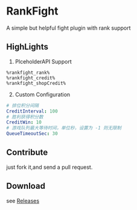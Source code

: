 # RankFight
A simple but helpful fight plugin with rank support

## HighLights
1. PlceholderAPI Support
```
%rankfight_rank%
%rankfight_credit%
%rankfight_shopCredit%
```

2. Custom Configuration
```yaml
# 排位积分间隔
CreditInterval: 100
# 胜利获得积分数
CreditWin: 10
# 游戏队列最大等待时间，单位秒，设置为 -1 则无限制
QueueTimeoutSec: 30
```

## Contribute
just fork it,and send a pull request.

## Download
see [Releases](https://github.com/shaokeyibb/RankFight/releases)
